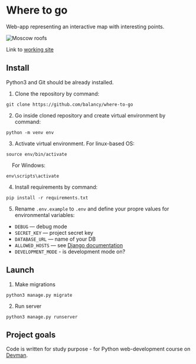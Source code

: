 # Where to go

Web-app representing an interactive map with interesting points.

![Moscow roofs](https://i.ibb.co/kJ51dBB/roofs.png)

Link to [working site](https://where-to-go-vr4mz.ondigitalocean.app/)

## Install

Python3 and Git should be already installed. 

1. Clone the repository by command:
```console
git clone https://github.com/balancy/where-to-go
```

2. Go inside cloned repository and create virtual environment by command:
```console
python -m venv env
```

3. Activate virtual environment. For linux-based OS:
```console
source env/bin/activate
```
&nbsp;&nbsp;&nbsp;
For Windows:
```console
env\scripts\activate
```

4. Install requirements by command:
```console
pip install -r requirements.txt
```

5. Rename `.env.example` to `.env` and define your propre values for environmental variables:

- `DEBUG` — debug mode
- `SECRET_KEY` — project secret key
- `DATABASE_URL` — name of your DB
- `ALLOWED_HOSTS` — see [Django documentation](https://docs.djangoproject.com/en/3.1/ref/settings/#allowed-hosts)
- `DEVELOPMENT_MODE` - is development mode on?

## Launch

1. Make migrations
```console
python3 manage.py migrate
```

2. Run server
```console
python3 manage.py runserver
```

## Project goals

Code is written for study purpose - for Python web-development course on [Devman](https://dvmn.org).